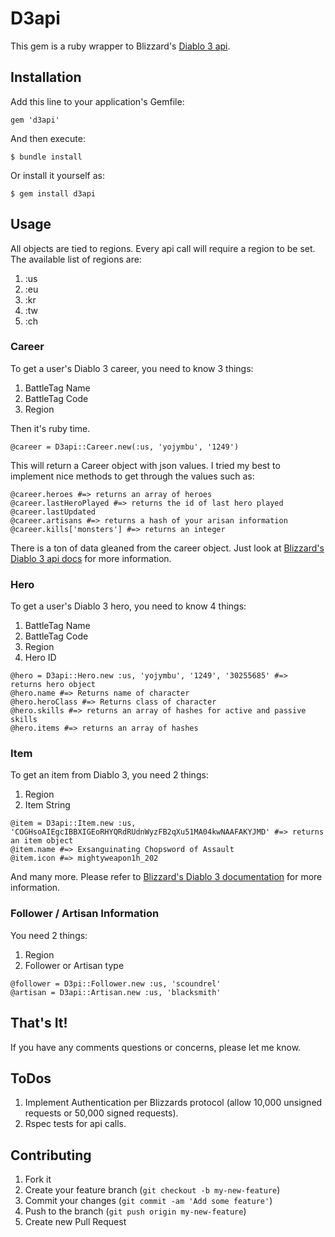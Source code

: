 # D3api

This gem is a ruby wrapper to Blizzard's [Diablo 3
api](https://github.com/Blizzard/d3-api-docs).

## Installation

Add this line to your application's Gemfile:

    gem 'd3api'

And then execute:

    $ bundle install

Or install it yourself as:

    $ gem install d3api

## Usage

All objects are tied to regions. Every api call will require a region to
be set. The available list of regions are:
1. :us
2. :eu
3. :kr
4. :tw
5. :ch

### Career

To get a user's Diablo 3 career, you need to know 3 things:
1. BattleTag Name
2. BattleTag Code
3. Region

Then it's ruby time. 
```
@career = D3api::Career.new(:us, 'yojymbu', '1249')
```

This will return a Career object with json values. I tried my best to
implement nice methods to get through the values such as:
```    
@career.heroes #=> returns an array of heroes 
@career.lastHeroPlayed #=> returns the id of last hero played
@career.lastUpdated 
@career.artisans #=> returns a hash of your arisan information
@career.kills['monsters'] #=> returns an integer
```

There is a ton of data gleaned from the career object. Just look at
[Blizzard's Diablo 3 api docs](https://github.com/Blizzard/d3-api-docs)
for more information.

### Hero

To get a user's Diablo 3 hero, you need to know 4 things:
1. BattleTag Name
2. BattleTag Code
3. Region
4. Hero ID

```
@hero = D3api::Hero.new :us, 'yojymbu', '1249', '30255685' #=>
returns hero object
@hero.name #=> Returns name of character
@hero.heroClass #=> Returns class of character
@hero.skills #=> returns an array of hashes for active and passive
skills
@hero.items #=> returns an array of hashes
```

### Item

To get an item from Diablo 3, you need 2 things:
1. Region
2. Item String
```
@item = D3api::Item.new :us,
'COGHsoAIEgcIBBXIGEoRHYQRdRUdnWyzFB2qXu51MA04kwNAAFAKYJMD' #=> returns
an item object
@item.name #=> Exsanguinating Chopsword of Assault
@item.icon #=> mightyweapon1h_202
```

And many more. Please refer to [Blizzard's Diablo 3
documentation](https://github.com/Blizzard/d3-api-docs) for
more information.

### Follower / Artisan Information
You need 2 things:
1. Region
2. Follower or Artisan type

```
@follower = D3pi::Follower.new :us, 'scoundrel'
@artisan = D3api::Artisan.new :us, 'blacksmith'
```


## That's It!

If you have any comments questions or concerns, please let me know.

## ToDos
1. Implement Authentication per Blizzards protocol (allow 10,000
   unsigned requests or 50,000 signed requests).
2. Rspec tests for api calls.

## Contributing

1. Fork it
2. Create your feature branch (`git checkout -b my-new-feature`)
3. Commit your changes (`git commit -am 'Add some feature'`)
4. Push to the branch (`git push origin my-new-feature`)
5. Create new Pull Request
